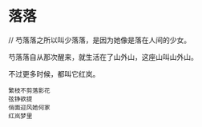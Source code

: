 # 落落
  // 芍落落之所以叫少落落，是因为她像是落在人间的少女。
  
  芍落落自从那次醒来，就生活在了山外山，这座山叫山外山。

  不过更多时候，都叫它红岚。
  ```
  繁枝不剪落影花 
  弦铮欲提 
  俏面迎风她何家  
  红岚梦里
  ```
 
  
